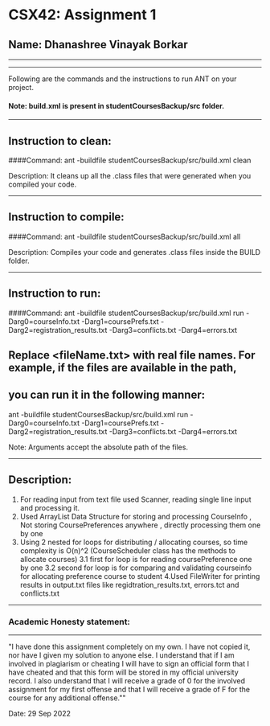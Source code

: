 # CSX42: Assignment 1
## Name: Dhanashree Vinayak Borkar

-----------------------------------------------------------------------
-----------------------------------------------------------------------


Following are the commands and the instructions to run ANT on your project.
#### Note: build.xml is present in studentCoursesBackup/src folder.

-----------------------------------------------------------------------
## Instruction to clean:

####Command: ant -buildfile studentCoursesBackup/src/build.xml clean

Description: It cleans up all the .class files that were generated when you
compiled your code.

-----------------------------------------------------------------------
## Instruction to compile:

####Command: ant -buildfile studentCoursesBackup/src/build.xml all

Description: Compiles your code and generates .class files inside the BUILD folder.

-----------------------------------------------------------------------
## Instruction to run:

####Command: ant -buildfile studentCoursesBackup/src/build.xml run -Darg0=courseInfo.txt -Darg1=coursePrefs.txt -Darg2=registration_results.txt -Darg3=conflicts.txt -Darg4=errors.txt



## Replace <fileName.txt> with real file names. For example, if the files are available in the path,
## you can run it in the following manner:

 ant -buildfile studentCoursesBackup/src/build.xml run -Darg0=courseInfo.txt -Darg1=coursePrefs.txt -Darg2=registration_results.txt -Darg3=conflicts.txt -Darg4=errors.txt


Note: Arguments accept the absolute path of the files.

-----------------------------------------------------------------------
## Description:

1. For reading input from text file used Scanner, reading single line input and processing it.
2. Used ArrayList Data Structure for storing and processing CourseInfo , Not storing CoursePreferences anywhere , directly processing them one by one
3. Using 2 nested for loops for distributing / allocating courses, so time complexity is O(n)^2 (CourseScheduler class has the methods to allocate courses)
    3.1 first for loop is for reading coursePreference one by one
    3.2 second for loop is for comparing and validating courseinfo for allocating preference course to student
4.Used FileWriter for printing results in output.txt files like regidtration_results.txt, errors.tct and conflicts.txt


-----------------------------------------------------------------------
### Academic Honesty statement:
-----------------------------------------------------------------------

"I have done this assignment completely on my own. I have not copied
it, nor have I given my solution to anyone else. I understand that if
I am involved in plagiarism or cheating I will have to sign an
official form that I have cheated and that this form will be stored in
my official university record. I also understand that I will receive a
grade of 0 for the involved assignment for my first offense and that I
will receive a grade of F for the course for any additional
offense.""

Date: 29 Sep 2022


